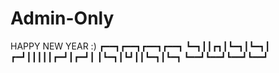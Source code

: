 # Admin-Only
HAPPY NEW YEAR :)
┏━━┓┏━━┓┏━━┓┏━━┓ 
┗━┓┃┃┏┓┃┗━┓┃┗━┓┃ 
┏━┛┃┃┃┃┃┏━┛┃┏━┛┃
┃┗━┓┃┗┛┃┃┗━┓┃┗━┓
┗━━┛┗━━┛┗━━┛┗━━┛ 

